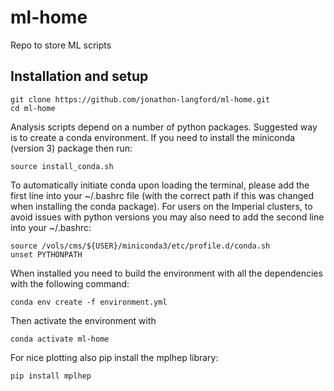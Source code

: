 # ml-home
Repo to store ML scripts

## Installation and setup
```
git clone https://github.com/jonathon-langford/ml-home.git
cd ml-home
```
Analysis scripts depend on a number of python packages. Suggested way is to create a conda environment. If you need to install the miniconda (version 3) package then run:
```
source install_conda.sh
```
To automatically initiate conda upon loading the terminal, please add the first line into your ~/.bashrc file (with the correct path if this was changed when installing the conda package). For users on the Imperial clusters, to avoid issues with python versions you may also need to add the second line into your ~/.bashrc:
```
source /vols/cms/${USER}/miniconda3/etc/profile.d/conda.sh
unset PYTHONPATH
```
When installed you need to build the environment with all the dependencies with the following command:
```
conda env create -f environment.yml
```
Then activate the environment with
```
conda activate ml-home
```
For nice plotting also pip install the mplhep library:
```
pip install mplhep
```
